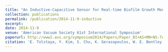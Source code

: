 ```yaml
---
title: "An Inductive-Capacitive Sensor for Real-time Biofilm Growth Monitoring"
collection: publications
permalink: /publication/2014-11-9-inductive
excerpt: 
date: 2014-11-9
venue: 'American Vacuum Society 61st International Symposium'
paperurl: http://www2.avs.org/symposium2014/Papers/Paper_BI+AS+MN+NS-TuM2.html
citation: 'E. Tolstaya, Y. Kim, S. Chu, K. Gerasopoulos, W. E. Bentley, and R. Ghodssi, ”An Inductive-Capacitive Sensor for Real-time Biofilm Growth Monitoring,” American Vacuum Society 61st International Symposium, November 9-14, 2014.'
---
```


